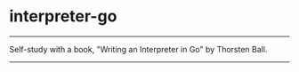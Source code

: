 # interpreter-go

---

Self-study with a book, "Writing an Interpreter in Go" by Thorsten Ball.

---
